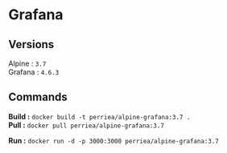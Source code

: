 # Grafana

## Versions

Alpine : `3.7`   
Grafana : `4.6.3`   

## Commands

**Build :** `docker build -t perriea/alpine-grafana:3.7 .`   
**Pull :** `docker pull perriea/alpine-grafana:3.7`   

**Run :** `docker run -d -p 3000:3000 perriea/alpine-grafana:3.7`
